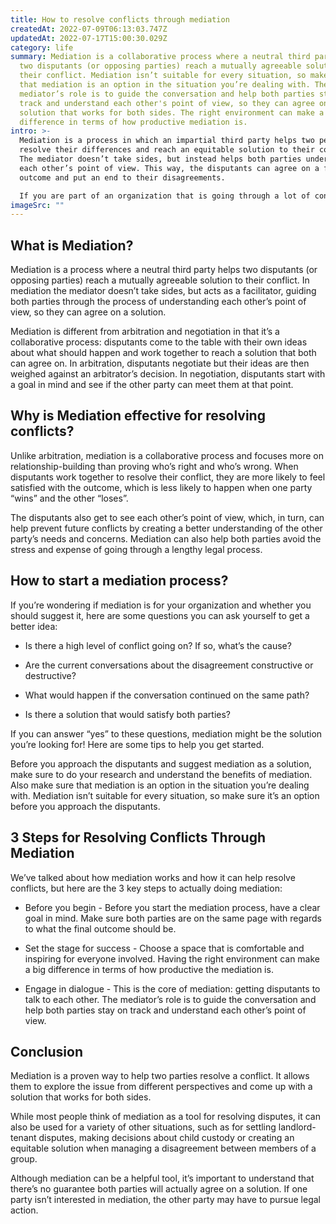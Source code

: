 ```yaml
---
title: How to resolve conflicts through mediation
createdAt: 2022-07-09T06:13:03.747Z
updatedAt: 2022-07-17T15:00:30.029Z
category: life
summary: Mediation is a collaborative process where a neutral third party helps
  two disputants (or opposing parties) reach a mutually agreeable solution to
  their conflict. Mediation isn’t suitable for every situation, so make sure
  that mediation is an option in the situation you’re dealing with. The
  mediator’s role is to guide the conversation and help both parties stay on
  track and understand each other's point of view, so they can agree on a
  solution that works for both sides. The right environment can make a big
  difference in terms of how productive mediation is.
intro: >-
  Mediation is a process in which an impartial third party helps two people
  resolve their differences and reach an equitable solution to their conflict.
  The mediator doesn’t take sides, but instead helps both parties understand
  each other’s point of view. This way, the disputants can agree on a fair
  outcome and put an end to their disagreements.

  If you are part of an organization that is going through a lot of conflict right now (or any time soon), mediation might be a good solution for reducing tensions, smoothing things over and getting everyone back on track. Here we’ll explain what mediation is, why it works so well for resolving conflicts and how you can initiate it in your organization.
imageSrc: ""
---
```


## What is Mediation?

Mediation is a process where a neutral third party helps two disputants (or opposing parties) reach a mutually agreeable solution to their conflict. In mediation the mediator doesn’t take sides, but acts as a facilitator, guiding both parties through the process of understanding each other’s point of view, so they can agree on a solution.

Mediation is different from arbitration and negotiation in that it’s a collaborative process: disputants come to the table with their own ideas about what should happen and work together to reach a solution that both can agree on. In arbitration, disputants negotiate but their ideas are then weighed against an arbitrator’s decision. In negotiation, disputants start with a goal in mind and see if the other party can meet them at that point.

## Why is Mediation effective for resolving conflicts?

Unlike arbitration, mediation is a collaborative process and focuses more on relationship-building than proving who’s right and who’s wrong. When disputants work together to resolve their conflict, they are more likely to feel satisfied with the outcome, which is less likely to happen when one party “wins” and the other “loses”.

The disputants also get to see each other’s point of view, which, in turn, can help prevent future conflicts by creating a better understanding of the other party’s needs and concerns. Mediation can also help both parties avoid the stress and expense of going through a lengthy legal process.

## How to start a mediation process?

If you’re wondering if mediation is for your organization and whether you should suggest it, here are some questions you can ask yourself to get a better idea:

- Is there a high level of conflict going on? If so, what’s the cause?

- Are the current conversations about the disagreement constructive or destructive?

- What would happen if the conversation continued on the same path?

- Is there a solution that would satisfy both parties?

If you can answer “yes” to these questions, mediation might be the solution you’re looking for! Here are some tips to help you get started.

Before you approach the disputants and suggest mediation as a solution, make sure to do your research and understand the benefits of mediation. Also make sure that mediation is an option in the situation you’re dealing with. Mediation isn’t suitable for every situation, so make sure it’s an option before you approach the disputants.

## 3 Steps for Resolving Conflicts Through Mediation

We’ve talked about how mediation works and how it can help resolve conflicts, but here are the 3 key steps to actually doing mediation:

- Before you begin - Before you start the mediation process, have a clear goal in mind. Make sure both parties are on the same page with regards to what the final outcome should be.

- Set the stage for success - Choose a space that is comfortable and inspiring for everyone involved. Having the right environment can make a big difference in terms of how productive the mediation is.

- Engage in dialogue - This is the core of mediation: getting disputants to talk to each other. The mediator’s role is to guide the conversation and help both parties stay on track and understand each other’s point of view.

## Conclusion

Mediation is a proven way to help two parties resolve a conflict. It allows them to explore the issue from different perspectives and come up with a solution that works for both sides.

While most people think of mediation as a tool for resolving disputes, it can also be used for a variety of other situations, such as for settling landlord-tenant disputes, making decisions about child custody or creating an equitable solution when managing a disagreement between members of a group.

Although mediation can be a helpful tool, it’s important to understand that there’s no guarantee both parties will actually agree on a solution. If one party isn’t interested in mediation, the other party may have to pursue legal action.
